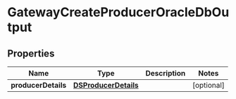 

# GatewayCreateProducerOracleDbOutput


## Properties

Name | Type | Description | Notes
------------ | ------------- | ------------- | -------------
**producerDetails** | [**DSProducerDetails**](DSProducerDetails.md) |  |  [optional]



